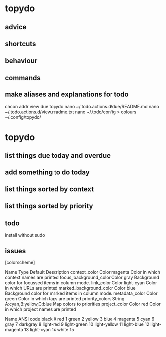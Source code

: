 # topydo

## advice

## shortcuts

## behaviour

## commands


## make aliases and explanations for todo
chcon
addr
view
due
topydo
nano ~/.todo.actions.d/due/README.md 
nano ~/.todo.actions.d/view.readme.txt 
nano ~/.todo/config > colours
~/.config/topydo/





# topydo


## list things due today and overdue

## add something to do today

## list things sorted by context

## list things sorted by priority

## todo
install without sudo

## issues


[colorscheme]

Name	Type	Default	Description
context_color 	Color 	magenta 	Color in which context names are printed
focus_background_color 	Color 	gray 	Background color for focussed items in column mode.
link_color 	Color 	light-cyan 	Color in which URLs are printed
marked_background_color 	Color 	blue 	Background color for marked items in column mode.
metadata_color 	Color 	green 	Color in which tags are printed
priority_colors 	String 	A:cyan,B:yellow,C:blue 	Map colors to priorities
project_color 	Color 	red 	Color in which project names are printed



Name	ANSI code
black	0
red	1
green	2
yellow	3
blue	4
magenta	5
cyan	6
gray	7
darkgray	8
light-red	9
light-green	10
light-yellow	11
light-blue	12
light-magenta	13
light-cyan	14
white	15




